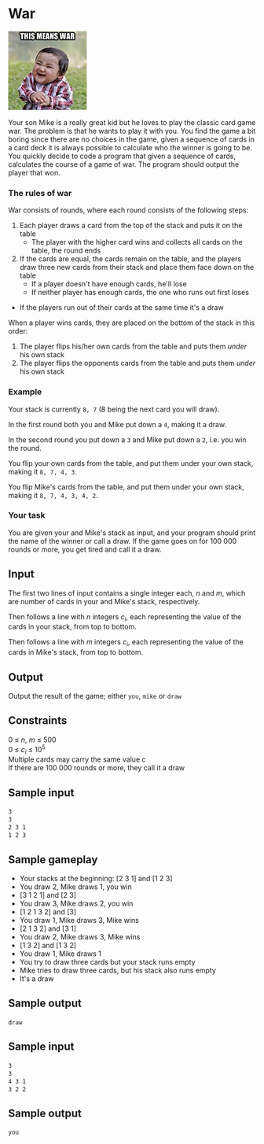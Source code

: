 # War
![](../images/war.jpg)

Your son Mike is a really great kid but he loves to play the classic card game
war.  The problem is that he wants to play it with you.  You find the game a
bit boring since there are no choices in the game, given a sequence of cards in
a card deck it is always possible to calculate who the winner is going to be.
You quickly decide to code a program that given a sequence of cards, calculates
the course of a game of war. The program should output the player that won.

### The rules of war
War consists of rounds, where each round consists of the following steps:

1. Each player draws a card from the top of the stack and puts it on the table
    - The player with the higher card wins and collects all cards on the table, the round ends
2. If the cards are equal, the cards remain on the table, and the players draw three new cards from their stack and place them face down on the table
    - If a player doesn't have enough cards, he'll lose
    - If neither player has enough cards, the one who runs out first loses

- If the players run out of their cards at the same time it's a draw

When a player wins cards, they are placed on the bottom of the stack in this
order:

1. The player flips his/her own cards from the table and puts them _under_ his own stack
2. The player flips the opponents cards from the table and puts them _under_ his own stack

### Example
Your stack is currently `8, 7` (8 being the next card you will draw).

In the first round both you and Mike put down a `4`, making it a draw.

In the second round you put down a `3` and Mike put down a `2`, i.e. you win
the round.

You flip your own cards from the table, and put them under your own stack, making
it `8, 7, 4, 3`.

You flip Mike's cards from the table, and put them under your own stack, making
it `8, 7, 4, 3, 4, 2`.

### Your task
You are given your and Mike's stack as input, and your program should print the
name of the winner or call a draw. If the game goes on for 100 000 rounds or
more, you get tired and call it a draw.

## Input
The first two lines of input contains a single integer each, _n_ and _m_, which
are number of cards in your and Mike's stack, respectively.

Then follows a line with _n_ integers _c<sub>i</sub>_, each representing the
value of the cards in your stack, from top to bottom.

Then follows a line with _m_ integers _c<sub>i</sub>_, each representing the
value of the cards in Mike's stack, from top to bottom.

## Output
Output the result of the game; either `you`, `mike` or `draw`

## Constraints
0 &le; _n_, _m_ &le; 500  
0 &le; _c<sub>i</sub>_ &le; 10<sup>5</sup>  
Multiple cards may carry the same value c  
If there are 100 000 rounds or more, they call it a draw

## Sample input
```
3
3
2 3 1
1 2 3
```

## Sample gameplay
* Your stacks at the beginning: [2 3 1] and [1 2 3]
* You draw 2, Mike draws 1, you win
* [3 1 2 1] and [2 3]
* You draw 3, Mike draws 2, you win
* [1 2 1 3 2] and [3]
* You draw 1, Mike draws 3, Mike wins
* [2 1 3 2] and [3 1]
* You draw 2, Mike draws 3, Mike wins
* [1 3 2] and [1 3 2]
* You draw 1, Mike draws 1
* You try to draw three cards but your stack runs empty
* Mike tries to draw three cards, but his stack also runs empty
* It's a draw

## Sample output
```
draw
```

## Sample input
```
3
3
4 3 1
3 2 2
```

## Sample output
```
you
```
